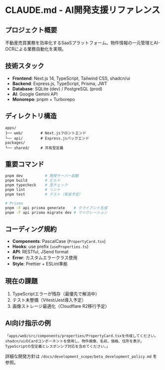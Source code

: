 # CLAUDE.md - AI開発支援リファレンス

## プロジェクト概要
不動産売買業務を効率化するSaaSプラットフォーム。物件情報の一元管理とAI-OCRによる業務自動化を実現。

## 技術スタック
- **Frontend**: Next.js 14, TypeScript, Tailwind CSS, shadcn/ui
- **Backend**: Express.js, TypeScript, Prisma, JWT
- **Database**: SQLite (dev) / PostgreSQL (prod)
- **AI**: Google Gemini API
- **Monorepo**: pnpm + Turborepo

## ディレクトリ構造
```
apps/
├── web/        # Next.jsフロントエンド
└── api/        # Express.jsバックエンド
packages/
└── shared/     # 共有型定義
```

## 重要コマンド
```bash
pnpm dev          # 開発サーバー起動
pnpm build        # ビルド
pnpm typecheck    # 型チェック
pnpm lint         # リント
pnpm test         # テスト（実装予定）

# Prisma
pnpm -F api prisma generate    # クライアント生成
pnpm -F api prisma migrate dev # マイグレーション
```

## コーディング規約
- **Components**: PascalCase (`PropertyCard.tsx`)
- **Hooks**: use prefix (`useProperties.ts`)
- **API**: RESTful, JSend format
- **Error**: カスタムエラークラス使用
- **Style**: Prettier + ESLint準拠

## 現在の課題
1. TypeScriptエラーが残存（最優先で解消中）
2. テスト未整備（Vitest/Jest導入予定）
3. 画像ストレージ最適化（Cloudflare R2移行予定）

## AI向け指示の例
```
「apps/web/src/components/properties/PropertyCard.tsxを作成してください。
shadcn/uiのCardコンポーネントを使用し、物件画像、名前、価格、住所を表示。
TypeScriptの型定義とレスポンシブ対応を含めてください。」
```

詳細な開発方針は `/docs/development_scope/beta_development_policy.md` を参照。